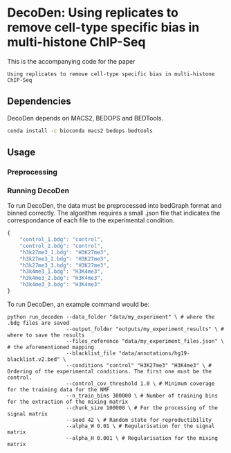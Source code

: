 # DecoDen:  Using replicates to remove cell-type specific bias in multi-histone ChIP-Seq

This is the accompanying code for the paper 
``` 
Using replicates to remove cell-type specific bias in multi-histone ChIP-Seq
``` 

## Dependencies
DecoDen depends on MACS2, BEDOPS and BEDTools.

```sh
conda install -c bioconda macs2 bedops bedtools
```

## Usage

### Preprocessing


### Running DecoDen

To run DecoDen, the data must be preprocessed into bedGraph format and binned correctly. The algorithm requires a small .json file that indicates the correspondance of each file to the experimental condition.

```javascript
{
    "control_1.bdg": "control",
    "control_2.bdg": "control",
    "h3k27me3_1.bdg": "H3K27me3",
    "h3k27me3_2.bdg": "H3K27me3",
    "h3k27me3_3.bdg": "H3K27me3",
    "h3k4me3_1.bdg": "H3K4me3",
    "h3k4me3_2.bdg": "H3K4me3",
    "h3k4me3_3.bdg": "H3K4me3"
}
```

To run DecoDen, an example command would be:
```
python run_decoden --data_folder "data/my_experiment" \ # where the .bdg files are saved
                   --output_folder "outputs/my_experiment_results" \ # where to save the results
                   --files_reference "data/my_experiment_files.json" \ # the aforementioned mapping
                   --blacklist_file "data/annotations/hg19-blacklist.v2.bed" \
                   --conditions "control" "H3K27me3" "H3K4me3" \ # Ordering of the experimental conditions. The first one must be the control.
                   --control_cov_threshold 1.0 \ # Minimum coverage for the training data for the NMF
                   --n_train_bins 300000 \ # Number of training bins for the extraction of the mixing matrix
                   --chunk_size 100000 \ # For the processing of the signal matrix
                   --seed 42 \ # Random state for reproductibility
                   --alpha_W 0.01 \ # Regularisation for the signal matrix
                   --alpha_H 0.001 \ # Regularisation for the mixing matrix

```